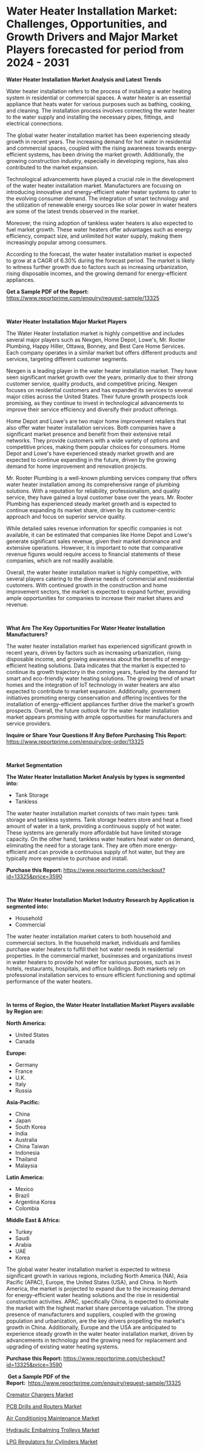 <p><h1>Water Heater Installation Market: Challenges, Opportunities, and Growth Drivers and Major Market Players forecasted for period from 2024 - 2031</h1></p><p><strong>Water Heater Installation Market Analysis and Latest Trends</strong></p>
<p><p>Water heater installation refers to the process of installing a water heating system in residential or commercial spaces. A water heater is an essential appliance that heats water for various purposes such as bathing, cooking, and cleaning. The installation process involves connecting the water heater to the water supply and installing the necessary pipes, fittings, and electrical connections.</p><p>The global water heater installation market has been experiencing steady growth in recent years. The increasing demand for hot water in residential and commercial spaces, coupled with the rising awareness towards energy-efficient systems, has been driving the market growth. Additionally, the growing construction industry, especially in developing regions, has also contributed to the market expansion.</p><p>Technological advancements have played a crucial role in the development of the water heater installation market. Manufacturers are focusing on introducing innovative and energy-efficient water heater systems to cater to the evolving consumer demand. The integration of smart technology and the utilization of renewable energy sources like solar power in water heaters are some of the latest trends observed in the market.</p><p>Moreover, the rising adoption of tankless water heaters is also expected to fuel market growth. These water heaters offer advantages such as energy efficiency, compact size, and unlimited hot water supply, making them increasingly popular among consumers.</p><p>According to the forecast, the water heater installation market is expected to grow at a CAGR of 6.30% during the forecast period. The market is likely to witness further growth due to factors such as increasing urbanization, rising disposable incomes, and the growing demand for energy-efficient appliances.</p></p>
<p><strong>Get a Sample PDF of the Report:&nbsp;</strong> <a href="https://www.reportprime.com/enquiry/request-sample/13325">https://www.reportprime.com/enquiry/request-sample/13325</a></p>
<p>&nbsp;</p>
<p><strong>Water Heater Installation Major Market Players</strong></p>
<p><p>The Water Heater Installation market is highly competitive and includes several major players such as Nexgen, Home Depot, Lowe's, Mr. Rooter Plumbing, Happy Hiller, Ottawa, Bonney, and Best Care Home Services. Each company operates in a similar market but offers different products and services, targeting different customer segments.</p><p>Nexgen is a leading player in the water heater installation market. They have seen significant market growth over the years, primarily due to their strong customer service, quality products, and competitive pricing. Nexgen focuses on residential customers and has expanded its services to several major cities across the United States. Their future growth prospects look promising, as they continue to invest in technological advancements to improve their service efficiency and diversify their product offerings.</p><p>Home Depot and Lowe's are two major home improvement retailers that also offer water heater installation services. Both companies have a significant market presence and benefit from their extensive retail networks. They provide customers with a wide variety of options and competitive prices, making them popular choices for consumers. Home Depot and Lowe's have experienced steady market growth and are expected to continue expanding in the future, driven by the growing demand for home improvement and renovation projects.</p><p>Mr. Rooter Plumbing is a well-known plumbing services company that offers water heater installation among its comprehensive range of plumbing solutions. With a reputation for reliability, professionalism, and quality service, they have gained a loyal customer base over the years. Mr. Rooter Plumbing has experienced steady market growth and is expected to continue expanding its market share, driven by its customer-centric approach and focus on superior service quality.</p><p>While detailed sales revenue information for specific companies is not available, it can be estimated that companies like Home Depot and Lowe's generate significant sales revenue, given their market dominance and extensive operations. However, it is important to note that comparative revenue figures would require access to financial statements of these companies, which are not readily available.</p><p>Overall, the water heater installation market is highly competitive, with several players catering to the diverse needs of commercial and residential customers. With continued growth in the construction and home improvement sectors, the market is expected to expand further, providing ample opportunities for companies to increase their market shares and revenue.</p></p>
<p>&nbsp;</p>
<p><strong>What Are The Key Opportunities For Water Heater Installation Manufacturers?</strong></p>
<p><p>The water heater installation market has experienced significant growth in recent years, driven by factors such as increasing urbanization, rising disposable income, and growing awareness about the benefits of energy-efficient heating solutions. Data indicates that the market is expected to continue its growth trajectory in the coming years, fueled by the demand for smart and eco-friendly water heating solutions. The growing trend of smart homes and the integration of IoT technology in water heaters are also expected to contribute to market expansion. Additionally, government initiatives promoting energy conservation and offering incentives for the installation of energy-efficient appliances further drive the market's growth prospects. Overall, the future outlook for the water heater installation market appears promising with ample opportunities for manufacturers and service providers.</p></p>
<p><strong>Inquire or Share Your Questions If Any Before Purchasing This Report:</strong> <a href="https://www.reportprime.com/enquiry/pre-order/13325">https://www.reportprime.com/enquiry/pre-order/13325</a></p>
<p>&nbsp;</p>
<p><strong>Market Segmentation</strong></p>
<p><strong>The Water Heater Installation Market Analysis by types is segmented into:</strong></p>
<p><ul><li>Tank Storage</li><li>Tankless</li></ul></p>
<p><p>The water heater installation market consists of two main types: tank storage and tankless systems. Tank storage heaters store and heat a fixed amount of water in a tank, providing a continuous supply of hot water. These systems are generally more affordable but have limited storage capacity. On the other hand, tankless water heaters heat water on demand, eliminating the need for a storage tank. They are often more energy-efficient and can provide a continuous supply of hot water, but they are typically more expensive to purchase and install.</p></p>
<p><strong>Purchase this Report:&nbsp;</strong><a href="https://www.reportprime.com/checkout?id=13325&price=3590">https://www.reportprime.com/checkout?id=13325&price=3590</a></p>
<p>&nbsp;</p>
<p><strong>The Water Heater Installation Market Industry Research by Application is segmented into:</strong></p>
<p><ul><li>Household</li><li>Commercial</li></ul></p>
<p><p>The water heater installation market caters to both household and commercial sectors. In the household market, individuals and families purchase water heaters to fulfill their hot water needs in residential properties. In the commercial market, businesses and organizations invest in water heaters to provide hot water for various purposes, such as in hotels, restaurants, hospitals, and office buildings. Both markets rely on professional installation services to ensure efficient functioning and optimal performance of the water heaters.</p></p>
<p>&nbsp;</p>
<p><strong>In terms of Region, the Water Heater Installation Market Players available by Region are:</strong></p>
<p>
    <p> <strong> North America: </strong>
        <ul>
            <li>United States</li>
            <li>Canada</li>
        </ul>
        </p> 
    <p> <strong> Europe: </strong>
        <ul>
            <li>Germany</li>
            <li>France</li>
            <li>U.K.</li>
            <li>Italy</li>
            <li>Russia</li>
        </ul>
        </p> 
    <p> <strong> Asia-Pacific: </strong>
        <ul>
            <li>China</li>
            <li>Japan</li>
            <li>South Korea</li>
            <li>India</li>
            <li>Australia</li>
            <li>China Taiwan</li>
            <li>Indonesia</li>
            <li>Thailand</li>
            <li>Malaysia</li>
        </ul>
        </p> 
    <p> <strong> Latin America: </strong>
        <ul>
            <li>Mexico</li>
            <li>Brazil</li>
            <li>Argentina Korea</li>
            <li>Colombia</li>
        </ul>
        </p> 
    <p> <strong> Middle East & Africa: </strong>
        <ul>
            <li>Turkey</li>
            <li>Saudi</li>
            <li>Arabia</li>
            <li>UAE</li>
            <li>Korea</li>
        </ul>
    </p>
    </p>
<p><p>The global water heater installation market is expected to witness significant growth in various regions, including North America (NA), Asia Pacific (APAC), Europe, the United States (USA), and China. In North America, the market is projected to expand due to the increasing demand for energy-efficient water heating solutions and the rise in residential construction activities. APAC, specifically China, is expected to dominate the market with the highest market share percentage valuation. The strong presence of manufacturers and suppliers, coupled with the growing population and urbanization, are the key drivers propelling the market's growth in China. Additionally, Europe and the USA are anticipated to experience steady growth in the water heater installation market, driven by advancements in technology and the growing need for replacement and upgrading of existing water heating systems.</p></p>
<p><strong>Purchase this Report: </strong><a href="https://www.reportprime.com/checkout?id=13325&price=3590">https://www.reportprime.com/checkout?id=13325&price=3590</a></p>
<p>&nbsp;<strong>Get a Sample PDF of the Report:&nbsp;&nbsp;</strong><a href="https://www.reportprime.com/enquiry/request-sample/13325">https://www.reportprime.com/enquiry/request-sample/13325</a></p>
<p><strong></strong></p>
<p><p><a href="https://medium.com/@evertkohler82/cremator-chargers-market-insights-into-market-cagr-market-trends-and-growth-strategies-a8f4fc86dffe">Cremator Chargers Market</a></p><p><a href="https://medium.com/@evertkohler82/pcb-drills-and-routers-market-insight-market-trends-growth-forecasted-from-2023-to-2030-b0d12ef4c9ae">PCB Drills and Routers Market</a></p><p><a href="https://github.com/JameTravis/Market-Research-Report-List-3/blob/main/air-conditioning-maintenance-market.md">Air Conditioning Maintenance Market</a></p><p><a href="https://medium.com/@evertkohler82/hydraulic-embalming-trolleys-market-size-and-market-trends-complete-industry-overview-2023-to-0d1ec9627049">Hydraulic Embalming Trolleys Market</a></p><p><a href="https://medium.com/@evertkohler82/lpg-regulators-for-cylinders-market-size-and-market-trends-complete-industry-overview-2023-to-dc65627ad198">LPG Regulators for Cylinders Market</a></p></p>
